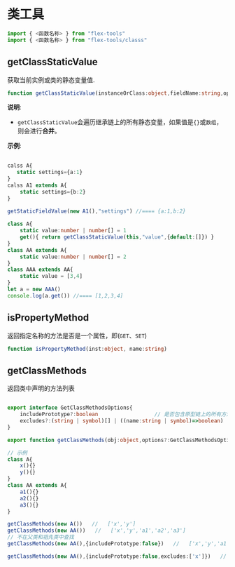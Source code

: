 
# 类工具

```typescript
import { <函数名称> } from "flex-tools"
import { <函数名称> } from "flex-tools/classs"
```


## getClassStaticValue

获取当前实例或类的静态变量值.

```typescript
function getClassStaticValue(instanceOrClass:object,fieldName:string,options:{merge?: number,default?:any}={})
```

**说明**:

- `getClassStaticValue`会遍历继承链上的所有静态变量，如果值是`{}`或`数组`，则会进行**合并**。


**示例**:

```typescript
 
calss A{
   static settings={a:1}
}
calss A1 extends A{
    static settings={b:2}
}
 
getStaticFieldValue(new A1(),"settings") //==== {a:1,b:2} 

class A{
    static value:number | number[] = 1
    get(){ return getClassStaticValue(this,"value",{default:[]}) }
}        
class AA extends A{
    static value:number | number[] = 2
}        
class AAA extends AA{
    static value = [3,4]
}
let a = new AAA()
console.log(a.get()) //==== [1,2,3,4]

 ```

## isPropertyMethod

返回指定名称的方法是否是一个属性，即(`GET`、`SET`)

```typescript
function isPropertyMethod(inst:object, name:string)
```

## getClassMethods

返回类中声明的方法列表

```typescript

export interface GetClassMethodsOptions{
    includePrototype?:boolean                  // 是否包含原型链上的所有方法
    excludes?:(string | symbol)[] | ((name:string | symbol)=>boolean)       // 排除
}

export function getClassMethods(obj:object,options?:GetClassMethodsOptions)

// 示例
class A{
    x(){}
    y(){}
}
class AA extends A{
    a1(){}
    a2(){}
    a3(){}
}

getClassMethods(new A())   //   ['x','y']
getClassMethods(new AA())   //   ['x','y','a1','a2','a3']
// 不在父类和祖先类中查找
getClassMethods(new AA(),{includePrototype:false})   //   ['x','y','a1','a2','a3']

getClassMethods(new AA(),{includePrototype:false,excludes:['x']})   //   ['y','a1','a2','a3']
```
